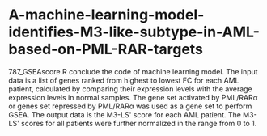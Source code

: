 # A-machine-learning-model-identifies-M3-like-subtype-in-AML-based-on-PML-RAR-targets
787_GSEAscore.R conclude the code of machine learning model.
The input data is a list of genes ranked from highest to lowest FC for each AML patient, calculated by comparing their expression levels with the average expression levels in normal samples.
The gene set activated by PML/RARα or genes set repressed by PML/RARα was used as a gene set to perform GSEA.
The output data is the M3-LS' score for each AML patient. The M3-LS' scores for all patients were further normalized in the range from 0 to 1.
